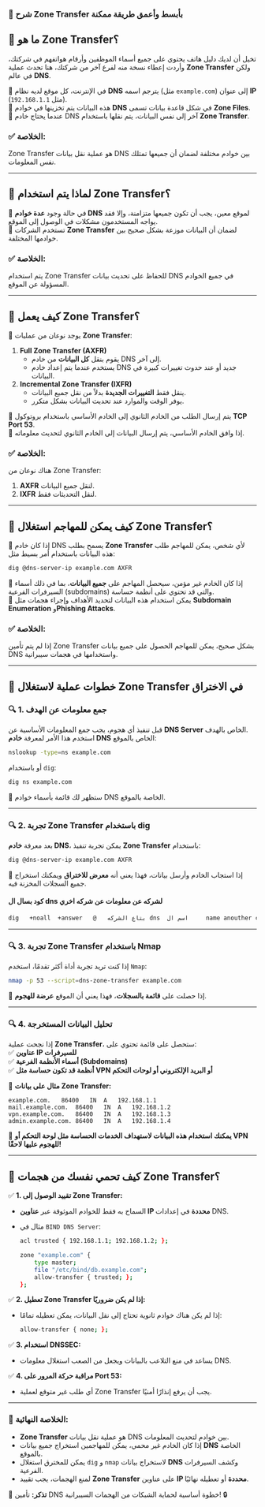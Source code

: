 ### 🔹 **شرح Zone Transfer بأبسط وأعمق طريقة ممكنة**

## 📌 **ما هو Zone Transfer؟**

تخيل أن لديك دليل هاتف يحتوي على جميع أسماء الموظفين وأرقام هواتفهم في شركتك، وأردت إعطاء نسخة منه لفرع آخر من شركتك، هنا تحدث عملية **Zone Transfer** ولكن في عالم **DNS**.

🔹 في الإنترنت، كل موقع لديه نظام **DNS** يترجم اسمه (مثل `example.com`) إلى عنوان **IP** (مثل `192.168.1.1`).  
🔹 هذه البيانات يتم تخزينها في خوادم **DNS** في شكل قاعدة بيانات تسمى **Zone Files**.  
🔹 عندما يحتاج خادم DNS آخر إلى نفس البيانات، يتم نقلها باستخدام **Zone Transfer**.

### ✅ **الخلاصة:**

Zone Transfer هو عملية نقل بيانات DNS بين خوادم مختلفة لضمان أن جميعها تمتلك نفس المعلومات.

---

## 📌 **لماذا يتم استخدام Zone Transfer؟**

🔹 في حالة وجود **عدة خوادم DNS** لموقع معين، يجب أن تكون جميعها متزامنة، وإلا فقد يواجه المستخدمون مشكلات في الوصول إلى الموقع.  
🔹 تستخدم الشركات **Zone Transfer** لضمان أن البيانات موزعة بشكل صحيح بين خوادمها المختلفة.

### ✅ **الخلاصة:**

يتم استخدام Zone Transfer للحفاظ على تحديث بيانات DNS في جميع الخوادم المسؤولة عن الموقع.

---

## 📌 **كيف يعمل Zone Transfer؟**

🔹 يوجد نوعان من عمليات **Zone Transfer**:

1. **Full Zone Transfer (AXFR)**
    - يقوم بنقل **كل البيانات** من خادم DNS إلى آخر.
    - يستخدم عندما يتم إعداد خادم DNS جديد أو عند حدوث تغييرات كبيرة في البيانات.
2. **Incremental Zone Transfer (IXFR)**
    - ينقل فقط **التغييرات الجديدة** بدلاً من نقل جميع البيانات.
    - يوفر الوقت والموارد عند تحديث البيانات بشكل متكرر.

🔹 يتم إرسال الطلب من الخادم الثانوي إلى الخادم الأساسي باستخدام بروتوكول **TCP Port 53**.  
🔹 إذا وافق الخادم الأساسي، يتم إرسال البيانات إلى الخادم الثانوي لتحديث معلوماته.

### ✅ **الخلاصة:**

هناك نوعان من Zone Transfer:

1. **AXFR** لنقل جميع البيانات.
2. **IXFR** لنقل التحديثات فقط.

---

## 📌 **كيف يمكن للمهاجم استغلال Zone Transfer؟**

🔹 إذا كان خادم DNS يسمح بطلب **Zone Transfer** لأي شخص، يمكن للمهاجم طلب هذه البيانات باستخدام أمر بسيط مثل:

```bash
dig @dns-server-ip example.com AXFR
```

🔹 إذا كان الخادم غير مؤمن، سيحصل المهاجم على **جميع البيانات**، بما في ذلك أسماء السيرفرات الفرعية (subdomains) والتي قد تحتوي على أنظمة حساسة.  
🔹 يمكن استخدام هذه البيانات لتحديد الأهداف وإجراء هجمات مثل **Subdomain Enumeration** و**Phishing Attacks**.

### ✅ **الخلاصة:**

إذا لم يتم تأمين Zone Transfer بشكل صحيح، يمكن للمهاجم الحصول على جميع بيانات DNS واستخدامها في هجمات سيبرانية.

---

## 📌 **خطوات عملية لاستغلال Zone Transfer في الاختراق**

### 🔍 **1. جمع معلومات عن الهدف**

قبل تنفيذ أي هجوم، يجب جمع المعلومات الأساسية عن **DNS Server** الخاص بالهدف.  
استخدم هذا الأمر لمعرفة **خادم DNS** الخاص بالموقع:

```bash
nslookup -type=ns example.com
```

أو باستخدام `dig`:

```bash
dig ns example.com
```

🔹 ستظهر لك قائمة بأسماء خوادم DNS الخاصة بالموقع.

---

### 🔍 **2. تجربة Zone Transfer باستخدام dig**

بعد معرفة **خادم DNS**، يمكن تجربة تنفيذ **Zone Transfer** باستخدام:

```bash
dig @dns-server-ip example.com AXFR
```


📌 إذا استجاب الخادم وأرسل بيانات، فهذا يعني أنه **معرض للاختراق** ويمكنك استخراج جميع السجلات المخزنة فيه.


#### كود بسال ال dns لشركه عن معلومات عن شركه اخري
```bash
dig   +noall  +answer   @   بتاع الشركه dns  اسم ال     name anouther company any
```
---

### 🔍 **3. تجربة Zone Transfer باستخدام Nmap**

إذا كنت تريد تجربة أداة أكثر تقدمًا، استخدم `Nmap`:

```bash
nmap -p 53 --script=dns-zone-transfer example.com
```

🔹 إذا حصلت على **قائمة بالسجلات**، فهذا يعني أن الموقع **عرضة للهجوم**.

---

### 🔍 **4. تحليل البيانات المستخرجة**

إذا نجحت عملية **Zone Transfer**، ستحصل على قائمة تحتوي على:  
✅ **عناوين IP للسيرفرات**  
✅ **أسماء الأنظمة الفرعية (Subdomains)**  
✅ **أنظمة قد تكون حساسة مثل VPN أو البريد الإلكتروني أو لوحات التحكم**

📌 **مثال على بيانات Zone Transfer:**

```
example.com.   86400   IN  A   192.168.1.1
mail.example.com.  86400   IN  A   192.168.1.2
vpn.example.com.   86400   IN  A   192.168.1.3
admin.example.com. 86400   IN  A   192.168.1.4
```

🚀 **يمكنك استخدام هذه البيانات لاستهداف الخدمات الحساسة مثل لوحة التحكم أو VPN للهجوم عليها لاحقًا!**

---

## 📌 **كيف تحمي نفسك من هجمات Zone Transfer؟**

✅ **1. تقييد الوصول إلى Zone Transfer:**

- السماح به فقط للخوادم الموثوقة عبر **عناوين IP محددة** في إعدادات DNS.
- مثال في `BIND DNS Server`:
    
    ```bash
    acl trusted { 192.168.1.1; 192.168.1.2; };
    
    zone "example.com" {
        type master;
        file "/etc/bind/db.example.com";
        allow-transfer { trusted; };
    };
    ```
    

✅ **2. تعطيل Zone Transfer إذا لم يكن ضروريًا:**

- إذا لم يكن هناك خوادم ثانوية تحتاج إلى نقل البيانات، يمكن تعطيله تمامًا:
    
    ```bash
    allow-transfer { none; };
    ```
    

✅ **3. استخدام DNSSEC:**

- يساعد في منع التلاعب بالبيانات ويجعل من الصعب استغلال معلومات DNS.

✅ **4. مراقبة حركة المرور على Port 53:**

- أي طلب غير متوقع لعملية Zone Transfer يجب أن يرفع إنذارًا أمنيًا.

---

### 🎯 **الخلاصة النهائية:**

- **Zone Transfer** هو عملية نقل بيانات DNS بين خوادم لتحديث المعلومات.
- إذا كان الخادم غير محمي، يمكن للمهاجمين استخراج جميع بيانات **DNS** الخاصة بالموقع.
- يمكن للمخترق استغلال `dig` و `nmap` لاستخراج بيانات **DNS** وكشف السيرفرات الفرعية.
- لمنع الهجمات، يجب تقييد **Zone Transfer** على عناوين **IP محددة** أو تعطيله نهائيًا.

🚀 **تذكر:** تأمين DNS خطوة أساسية لحماية الشبكات من الهجمات السيبرانية! 🔒